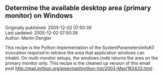 ## Determine the available desktop area (primary monitor) on Windows  
Originally published: 2005-12-02 07:50:39  
Last updated: 2005-12-02 07:50:39  
Author: Martin Dengler  
  
This recipe is the Python implementation of the SystemParametersInfoA() invocation required to retrieve the area that application windows can inhabit.  On multi-monitor setups, the windows code returns the area on the primary monitor only.  This recipe is the cleaned up version of this email post http://mail.python.org/pipermail/python-list/2003-May/162433.html .